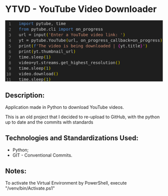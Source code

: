 # YTVD - YouTube Video Downloader

!["Index" Page](./venv/screenshots/Screenshot_Code.png)

## Description:

Application made in Python to download YouTube videos. 

This is an old project that I decided to re-upload to GitHub, with the python up to date and the commits with standards

## Technologies and Standardizations Used:

* Python;
* GIT - Conventional Commits.

## Notes:

To activate the Virtual Environment by PowerShell, execute "/venv/bin/Activate.ps1"